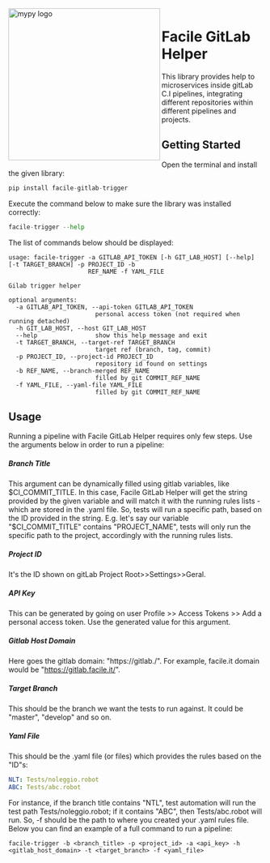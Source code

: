 <img align="left" src="https://assinews-assinformdalcine.netdna-ssl.com/wp-content/uploads/2017/02/facileit.png" alt="mypy logo" width="300px"/>

# Facile GitLab Helper

This library provides help to microservices inside gitLab C.I pipelines, integrating different repositories within different pipelines and projects.

## Getting Started

Open the terminal and install the given library:

```python
pip install facile-gitlab-trigger
```
Execute the command below to make sure the library was installed correctly:

```python
facile-trigger --help
```

The list of commands below should be displayed:

```shell
usage: facile-trigger -a GITLAB_API_TOKEN [-h GIT_LAB_HOST] [--help] [-t TARGET_BRANCH] -p PROJECT_ID -b
                      REF_NAME -f YAML_FILE

Gilab trigger helper

optional arguments:
  -a GITLAB_API_TOKEN, --api-token GITLAB_API_TOKEN
                        personal access token (not required when running detached)
  -h GIT_LAB_HOST, --host GIT_LAB_HOST
  --help                show this help message and exit
  -t TARGET_BRANCH, --target-ref TARGET_BRANCH
                        target ref (branch, tag, commit)
  -p PROJECT_ID, --project-id PROJECT_ID
                        repository id found on settings
  -b REF_NAME, --branch-merged REF_NAME
                        filled by git COMMIT_REF_NAME
  -f YAML_FILE, --yaml-file YAML_FILE
                        filled by git COMMIT_REF_NAME
```

## Usage

Running a pipeline with Facile GitLab Helper requires only few steps.
Use the arguments below in order to run a pipeline:

##### Branch Title

This argument can be dynamically filled using gitlab variables, like $CI_COMMIT_TITLE. In this case, Facile GitLab Helper will get the string provided by the given variable and will match it with the running rules lists - which are stored in the .yaml file. So, tests will run a specific path, based on the ID provided in the string. E.g. let's say our variable "$CI_COMMIT_TITLE" contains "PROJECT_NAME", tests will only run the specific path to the project, accordingly with the running rules lists.

##### Project ID

It's the ID shown on gitLab Project Root>>Settings>>Geral.

##### API Key

This can be generated by going on user Profile >> Access Tokens >> Add a personal access token. Use the generated value for this argument.

##### Gitlab Host Domain

Here goes the gitlab domain: "https://gitlab.<domain>/". For example, facile.it domain would be "https://gitlab.facile.it/".

##### Target Branch

This should be the branch we want the tests to run against. It could be "master", "develop" and so on.

##### Yaml File

This should be the .yaml file (or files) which provides the rules based on the "ID"s:

```yaml
NLT: Tests/noleggio.robot
ABC: Tests/abc.robot
```

For instance, if the branch title contains "NTL", test automation will run the test path Tests/noleggio.robot; if it contains "ABC", then Tests/abc.robot will run. So, -f should be the path to where you created your .yaml rules file.
Below you can find an example of a full command to run a pipeline:

```shell
facile-trigger -b <branch_title> -p <project_id> -a <api_key> -h <gitlab_host_domain> -t <target_branch> -f <yaml_file>
```